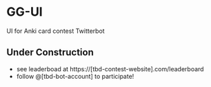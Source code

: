 # GG-UI
UI for Anki card contest Twitterbot 

## Under Construction
- see leaderboad at https://[tbd-contest-website].com/leaderboard
- follow @[tbd-bot-account] to participate!
